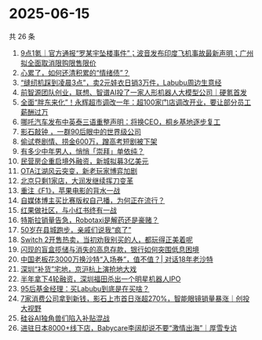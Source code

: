 # 2025-06-15

共 26 条

<!-- BEGIN 36KR -->
<!-- 最后更新时间 2025-06-15 00:19:06 +0800 -->
1. [9点1氪｜官方通报“罗某宇坠楼事件”；波音发布印度飞机事故最新声明；广州拟全面取消限购限售限价](https://36kr.com/p/3335115896777224)
1. [心累了，如何还清积累的“情绪债”？](https://36kr.com/p/3299595657447428)
1. [“缝纫机踩到凌晨3点”，卖2元娃衣日销3万件，Labubu周边生意经](https://36kr.com/p/3334958435199235)
1. [前智源团队创业，联想、智谱AI投了一家人形机器人大模型公司｜硬氪首发](https://36kr.com/p/3324923112614405)
1. [全面“胖东来化”！永辉超市调改一年：超100家门店调改开业，要让部分员工薪酬过万](https://36kr.com/p/3334756714096902)
1. [哪吒汽车发布中英泰三语重整声明：将换CEO，桐乡基地逐步复工](https://36kr.com/p/3334399432648961)
1. [影石敲钟 ，一群90后眼中的世界级公司](https://36kr.com/p/3335680848226816)
1. [偷试卷剧情、捞金600万，蹭高考短剧被下架](https://36kr.com/p/3335020464744969)
1. [有多少中年男人，悄悄「崇拜」单依纯？](https://36kr.com/p/3335641088682502)
1. [民营房企重启境外融资，新城拟募3亿美元](https://36kr.com/p/3333375722662403)
1. [OTA江湖风云突变，新老玩家博弈加剧](https://36kr.com/p/3334951370942980)
1. [北京只剩1家店，大润发继续挥刀变革](https://36kr.com/p/3334768515705349)
1. [重注《F1》，苹果电影的背水一战](https://36kr.com/p/3334983280650496)
1. [自媒体博主买比赛版权自己播，为何正在流行？](https://36kr.com/p/3334931494775299)
1. [红果做社区，与小红书终有一战](https://36kr.com/p/3334895123540231)
1. [特斯拉销量告急，Robotaxi是解药还是豪赌？](https://36kr.com/p/3334886709438984)
1. [50岁在县城跑步，亲戚们说我“疯了”](https://36kr.com/p/3334895279401219)
1. [Switch 2开售热卖，当初劝我别买的人，都玩得正美着呢](https://36kr.com/p/3334399640037639)
1. [闪现的盲盒揽储与消失的高息存款，银行如何突围低息困境](https://36kr.com/p/3335639003310592)
1. [中国老板花3000万换沙特“入场券”，值不值？| 对话18年老沙特](https://36kr.com/p/3335697043728649)
1. [深圳“补货”宅地，京沪杭上演抢地大戏](https://36kr.com/p/3331560347396361)
1. [半年拿下4轮融资，深圳福田杀出一个明星机器人IPO](https://36kr.com/p/3335725306571013)
1. [95后基金经理：买Labubu到底是在买啥？](https://36kr.com/p/3335780733118722)
1. [7家消费公司拿到新钱，影石上市首日涨超270%，智能眼镜销量暴涨｜创投大视野](https://36kr.com/p/3335966596917505)
1. [硅谷AI独角兽们陷入补贴混战](https://36kr.com/p/3335729349962248)
1. [进驻日本8000+线下店，Babycare李阔却说不要“激情出海”｜厚雪专访](https://36kr.com/p/3335972117637634)
<!-- END 36KR -->